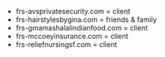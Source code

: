- frs-avsprivatesecurity.com = client
- frs-hairstylesbygina.com = friends & family
- frs-gmamashalalindianfood.com = client
- frs-mccoeyinsurance.com = client
- frs-reliefnursingsf.com = client
